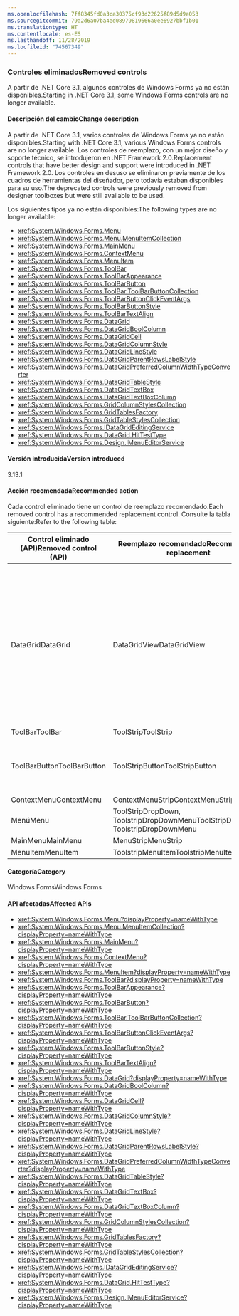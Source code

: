 ```yaml
---
ms.openlocfilehash: 7ff8345fd0a3ca30375cf93d22625f89d5d9a053
ms.sourcegitcommit: 79a2d6a07ba4ed08979819666a0ee6927bbf1b01
ms.translationtype: HT
ms.contentlocale: es-ES
ms.lasthandoff: 11/28/2019
ms.locfileid: "74567349"
---
```

### <a name="removed-controls"></a><span data-ttu-id="a36dd-101">Controles eliminados</span><span class="sxs-lookup"><span data-stu-id="a36dd-101">Removed controls</span></span>

<span data-ttu-id="a36dd-102">A partir de .NET Core 3.1, algunos controles de Windows Forms ya no están disponibles.</span><span class="sxs-lookup"><span data-stu-id="a36dd-102">Starting in .NET Core 3.1, some Windows Forms controls are no longer available.</span></span>

#### <a name="change-description"></a><span data-ttu-id="a36dd-103">Descripción del cambio</span><span class="sxs-lookup"><span data-stu-id="a36dd-103">Change description</span></span>

<span data-ttu-id="a36dd-104">A partir de .NET Core 3.1, varios controles de Windows Forms ya no están disponibles.</span><span class="sxs-lookup"><span data-stu-id="a36dd-104">Starting with .NET Core 3.1, various Windows Forms controls are no longer available.</span></span> <span data-ttu-id="a36dd-105">Los controles de reemplazo, con un mejor diseño y soporte técnico, se introdujeron en .NET Framework 2.0.</span><span class="sxs-lookup"><span data-stu-id="a36dd-105">Replacement controls that have better design and support were introduced in .NET Framework 2.0.</span></span> <span data-ttu-id="a36dd-106">Los controles en desuso se eliminaron previamente de los cuadros de herramientas del diseñador, pero todavía estaban disponibles para su uso.</span><span class="sxs-lookup"><span data-stu-id="a36dd-106">The deprecated controls were previously removed from designer toolboxes but were still available to be used.</span></span>

<span data-ttu-id="a36dd-107">Los siguientes tipos ya no están disponibles:</span><span class="sxs-lookup"><span data-stu-id="a36dd-107">The following types are no longer available:</span></span>

- <xref:System.Windows.Forms.Menu>
- <xref:System.Windows.Forms.Menu.MenuItemCollection>
- <xref:System.Windows.Forms.MainMenu>
- <xref:System.Windows.Forms.ContextMenu>
- <xref:System.Windows.Forms.MenuItem>
- <xref:System.Windows.Forms.ToolBar>
- <xref:System.Windows.Forms.ToolBarAppearance>
- <xref:System.Windows.Forms.ToolBarButton>
- <xref:System.Windows.Forms.ToolBar.ToolBarButtonCollection>
- <xref:System.Windows.Forms.ToolBarButtonClickEventArgs>
- <xref:System.Windows.Forms.ToolBarButtonStyle>
- <xref:System.Windows.Forms.ToolBarTextAlign>
- <xref:System.Windows.Forms.DataGrid>
- <xref:System.Windows.Forms.DataGridBoolColumn>
- <xref:System.Windows.Forms.DataGridCell>
- <xref:System.Windows.Forms.DataGridColumnStyle>
- <xref:System.Windows.Forms.DataGridLineStyle>
- <xref:System.Windows.Forms.DataGridParentRowsLabelStyle>
- <xref:System.Windows.Forms.DataGridPreferredColumnWidthTypeConverter>
- <xref:System.Windows.Forms.DataGridTableStyle>
- <xref:System.Windows.Forms.DataGridTextBox>
- <xref:System.Windows.Forms.DataGridTextBoxColumn>
- <xref:System.Windows.Forms.GridColumnStylesCollection>
- <xref:System.Windows.Forms.GridTablesFactory>
- <xref:System.Windows.Forms.GridTableStylesCollection>
- <xref:System.Windows.Forms.IDataGridEditingService>
- <xref:System.Windows.Forms.DataGrid.HitTestType>
- <xref:System.Windows.Forms.Design.IMenuEditorService>

#### <a name="version-introduced"></a><span data-ttu-id="a36dd-108">Versión introducida</span><span class="sxs-lookup"><span data-stu-id="a36dd-108">Version introduced</span></span>

<span data-ttu-id="a36dd-109">3.1</span><span class="sxs-lookup"><span data-stu-id="a36dd-109">3.1</span></span>

#### <a name="recommended-action"></a><span data-ttu-id="a36dd-110">Acción recomendada</span><span class="sxs-lookup"><span data-stu-id="a36dd-110">Recommended action</span></span>

<span data-ttu-id="a36dd-111">Cada control eliminado tiene un control de reemplazo recomendado.</span><span class="sxs-lookup"><span data-stu-id="a36dd-111">Each removed control has a recommended replacement control.</span></span> <span data-ttu-id="a36dd-112">Consulte la tabla siguiente:</span><span class="sxs-lookup"><span data-stu-id="a36dd-112">Refer to the following table:</span></span>

| <span data-ttu-id="a36dd-113">Control eliminado (API)</span><span class="sxs-lookup"><span data-stu-id="a36dd-113">Removed control (API)</span></span> | <span data-ttu-id="a36dd-114">Reemplazo recomendado</span><span class="sxs-lookup"><span data-stu-id="a36dd-114">Recommended replacement</span></span> | <span data-ttu-id="a36dd-115">API asociadas que se han eliminado</span><span class="sxs-lookup"><span data-stu-id="a36dd-115">Associated APIs that are removed</span></span> |
|-|-|-|
| <span data-ttu-id="a36dd-116">DataGrid</span><span class="sxs-lookup"><span data-stu-id="a36dd-116">DataGrid</span></span> | <span data-ttu-id="a36dd-117">DataGridView</span><span class="sxs-lookup"><span data-stu-id="a36dd-117">DataGridView</span></span> | <span data-ttu-id="a36dd-118">DataGridCell, DataGridRow, DataGridTableCollection, DataGridColumnCollection, DataGridTableStyle, DataGridColumnStyle, DataGridLineStyle, DataGridParentRowsLabel, DataGridParentRowsLabelStyle, DataGridBoolColumn, DataGridTextBox, GridColumnStylesCollection, GridTableStylesCollection, HitTestType</span><span class="sxs-lookup"><span data-stu-id="a36dd-118">DataGridCell, DataGridRow, DataGridTableCollection, DataGridColumnCollection, DataGridTableStyle, DataGridColumnStyle, DataGridLineStyle, DataGridParentRowsLabel, DataGridParentRowsLabelStyle, DataGridBoolColumn, DataGridTextBox, GridColumnStylesCollection, GridTableStylesCollection, HitTestType</span></span> |
| <span data-ttu-id="a36dd-119">ToolBar</span><span class="sxs-lookup"><span data-stu-id="a36dd-119">ToolBar</span></span> | <span data-ttu-id="a36dd-120">ToolStrip</span><span class="sxs-lookup"><span data-stu-id="a36dd-120">ToolStrip</span></span> | <span data-ttu-id="a36dd-121">ToolBarAppearance</span><span class="sxs-lookup"><span data-stu-id="a36dd-121">ToolBarAppearance</span></span> |
| <span data-ttu-id="a36dd-122">ToolBarButton</span><span class="sxs-lookup"><span data-stu-id="a36dd-122">ToolBarButton</span></span> | <span data-ttu-id="a36dd-123">ToolStripButton</span><span class="sxs-lookup"><span data-stu-id="a36dd-123">ToolStripButton</span></span> | <span data-ttu-id="a36dd-124">ToolBarButtonClickEventArgs, ToolBarButtonClickEventHandler, ToolBarButtonStyle, ToolBarTextAlign</span><span class="sxs-lookup"><span data-stu-id="a36dd-124">ToolBarButtonClickEventArgs, ToolBarButtonClickEventHandler, ToolBarButtonStyle, ToolBarTextAlign</span></span>|
| <span data-ttu-id="a36dd-125">ContextMenu</span><span class="sxs-lookup"><span data-stu-id="a36dd-125">ContextMenu</span></span> | <span data-ttu-id="a36dd-126">ContextMenuStrip</span><span class="sxs-lookup"><span data-stu-id="a36dd-126">ContextMenuStrip</span></span> | |
| <span data-ttu-id="a36dd-127">Menú</span><span class="sxs-lookup"><span data-stu-id="a36dd-127">Menu</span></span> | <span data-ttu-id="a36dd-128">ToolStripDropDown, ToolstripDropDownMenu</span><span class="sxs-lookup"><span data-stu-id="a36dd-128">ToolStripDropDown, ToolstripDropDownMenu</span></span> | <span data-ttu-id="a36dd-129">MenuItemCollection</span><span class="sxs-lookup"><span data-stu-id="a36dd-129">MenuItemCollection</span></span> |
| <span data-ttu-id="a36dd-130">MainMenu</span><span class="sxs-lookup"><span data-stu-id="a36dd-130">MainMenu</span></span> | <span data-ttu-id="a36dd-131">MenuStrip</span><span class="sxs-lookup"><span data-stu-id="a36dd-131">MenuStrip</span></span> | |
| <span data-ttu-id="a36dd-132">MenuItem</span><span class="sxs-lookup"><span data-stu-id="a36dd-132">MenuItem</span></span> | <span data-ttu-id="a36dd-133">ToolstripMenuItem</span><span class="sxs-lookup"><span data-stu-id="a36dd-133">ToolstripMenuItem</span></span> | |

#### <a name="category"></a><span data-ttu-id="a36dd-134">Categoría</span><span class="sxs-lookup"><span data-stu-id="a36dd-134">Category</span></span>

<span data-ttu-id="a36dd-135">Windows Forms</span><span class="sxs-lookup"><span data-stu-id="a36dd-135">Windows Forms</span></span>

#### <a name="affected-apis"></a><span data-ttu-id="a36dd-136">API afectadas</span><span class="sxs-lookup"><span data-stu-id="a36dd-136">Affected APIs</span></span>

- <xref:System.Windows.Forms.Menu?displayProperty=nameWithType>
- <xref:System.Windows.Forms.Menu.MenuItemCollection?displayProperty=nameWithType>
- <xref:System.Windows.Forms.MainMenu?displayProperty=nameWithType>
- <xref:System.Windows.Forms.ContextMenu?displayProperty=nameWithType>
- <xref:System.Windows.Forms.MenuItem?displayProperty=nameWithType>
- <xref:System.Windows.Forms.ToolBar?displayProperty=nameWithType>
- <xref:System.Windows.Forms.ToolBarAppearance?displayProperty=nameWithType>
- <xref:System.Windows.Forms.ToolBarButton?displayProperty=nameWithType>
- <xref:System.Windows.Forms.ToolBar.ToolBarButtonCollection?displayProperty=nameWithType>
- <xref:System.Windows.Forms.ToolBarButtonClickEventArgs?displayProperty=nameWithType>
- <xref:System.Windows.Forms.ToolBarButtonStyle?displayProperty=nameWithType>
- <xref:System.Windows.Forms.ToolBarTextAlign?displayProperty=nameWithType>
- <xref:System.Windows.Forms.DataGrid?displayProperty=nameWithType>
- <xref:System.Windows.Forms.DataGridBoolColumn?displayProperty=nameWithType>
- <xref:System.Windows.Forms.DataGridCell?displayProperty=nameWithType>
- <xref:System.Windows.Forms.DataGridColumnStyle?displayProperty=nameWithType>
- <xref:System.Windows.Forms.DataGridLineStyle?displayProperty=nameWithType>
- <xref:System.Windows.Forms.DataGridParentRowsLabelStyle?displayProperty=nameWithType>
- <xref:System.Windows.Forms.DataGridPreferredColumnWidthTypeConverter?displayProperty=nameWithType>
- <xref:System.Windows.Forms.DataGridTableStyle?displayProperty=nameWithType>
- <xref:System.Windows.Forms.DataGridTextBox?displayProperty=nameWithType>
- <xref:System.Windows.Forms.DataGridTextBoxColumn?displayProperty=nameWithType>
- <xref:System.Windows.Forms.GridColumnStylesCollection?displayProperty=nameWithType>
- <xref:System.Windows.Forms.GridTablesFactory?displayProperty=nameWithType>
- <xref:System.Windows.Forms.GridTableStylesCollection?displayProperty=nameWithType>
- <xref:System.Windows.Forms.IDataGridEditingService?displayProperty=nameWithType>
- <xref:System.Windows.Forms.DataGrid.HitTestType?displayProperty=nameWithType>
- <xref:System.Windows.Forms.Design.IMenuEditorService?displayProperty=nameWithType>

<!-- 

### Affected APIs

- `T:System.Windows.Forms.Menu`
- `T:System.Windows.Forms.Menu.MenuItemCollection`
- `T:System.Windows.Forms.MainMenu`
- `T:System.Windows.Forms.ContextMenu`
- `T:System.Windows.Forms.MenuItem`
- `T:System.Windows.Forms.ToolBar`
- `T:System.Windows.Forms.ToolBarAppearance`
- `T:System.Windows.Forms.ToolBarButton`
- `T:System.Windows.Forms.ToolBar.ToolBarButtonCollection`
- `T:System.Windows.Forms.ToolBarButtonClickEventArgs`
- `T:System.Windows.Forms.ToolBarButtonStyle`
- `T:System.Windows.Forms.ToolBarTextAlign`
- `T:System.Windows.Forms.DataGrid`
- `T:System.Windows.Forms.DataGridBoolColumn`
- `T:System.Windows.Forms.DataGridCell`
- `T:System.Windows.Forms.DataGridColumnStyle`
- `T:System.Windows.Forms.DataGridLineStyle`
- `T:System.Windows.Forms.DataGridParentRowsLabelStyle`
- `T:System.Windows.Forms.DataGridPreferredColumnWidthTypeConverter`
- `T:System.Windows.Forms.DataGridTableStyle`
- `T:System.Windows.Forms.DataGridTextBox`
- `T:System.Windows.Forms.DataGridTextBoxColumn`
- `T:System.Windows.Forms.GridColumnStylesCollection`
- `T:System.Windows.Forms.GridTablesFactory`
- `T:System.Windows.Forms.GridTableStylesCollection`
- `T:System.Windows.Forms.IDataGridEditingService`
- `T:System.Windows.Forms.DataGrid.HitTestType`
- `T:System.Windows.Forms.Design.IMenuEditorService`

-->
